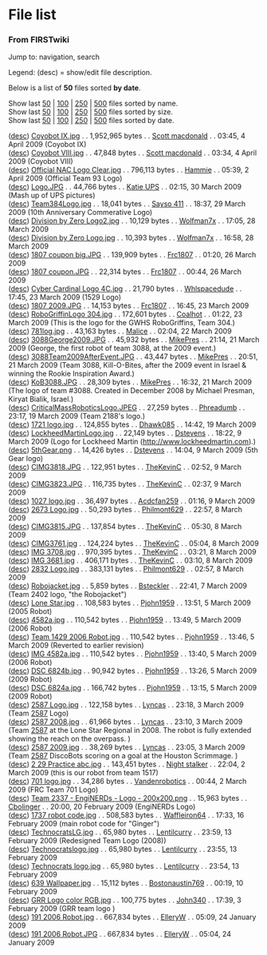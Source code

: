 # File list

### From FIRSTwiki

Jump to: navigation, search

Legend: (desc) = show/edit file description.

Below is a list of **50** files sorted **by date**.

Show last
[50](/index.php?title=Special:Imagelist&sort=byname&limit=50&wpIlMatch=
"Special:Imagelist" ) |
[100](/index.php?title=Special:Imagelist&sort=byname&limit=100&wpIlMatch=
"Special:Imagelist" ) |
[250](/index.php?title=Special:Imagelist&sort=byname&limit=250&wpIlMatch=
"Special:Imagelist" ) |
[500](/index.php?title=Special:Imagelist&sort=byname&limit=500&wpIlMatch=
"Special:Imagelist" ) files sorted by name.  
Show last
[50](/index.php?title=Special:Imagelist&sort=bysize&limit=50&wpIlMatch=
"Special:Imagelist" ) |
[100](/index.php?title=Special:Imagelist&sort=bysize&limit=100&wpIlMatch=
"Special:Imagelist" ) |
[250](/index.php?title=Special:Imagelist&sort=bysize&limit=250&wpIlMatch=
"Special:Imagelist" ) |
[500](/index.php?title=Special:Imagelist&sort=bysize&limit=500&wpIlMatch=
"Special:Imagelist" ) files sorted by size.  
Show last
[50](/index.php?title=Special:Imagelist&sort=bydate&limit=50&wpIlMatch=
"Special:Imagelist" ) |
[100](/index.php?title=Special:Imagelist&sort=bydate&limit=100&wpIlMatch=
"Special:Imagelist" ) |
[250](/index.php?title=Special:Imagelist&sort=bydate&limit=250&wpIlMatch=
"Special:Imagelist" ) |
[500](/index.php?title=Special:Imagelist&sort=bydate&limit=500&wpIlMatch=
"Special:Imagelist" ) files sorted by date.

([desc](/index.php/Image:Coyobot_IX.jpg "Image:Coyobot IX.jpg" )) [Coyobot
IX.jpg](/media/f/f8/Coyobot_IX.jpg) . . 1,952,965 bytes . . [Scott
macdonald](/index.php?title=User:Scott_macdonald&action=edit "User:Scott
macdonald" ) . . 03:45, 4 April 2009 (Coyobot IX)  
([desc](/index.php/Image:Coyobot_VIII.jpg "Image:Coyobot VIII.jpg" )) [Coyobot
VIII.jpg](/media/3/37/Coyobot_VIII.jpg) . . 47,848 bytes . . [Scott
macdonald](/index.php?title=User:Scott_macdonald&action=edit "User:Scott
macdonald" ) . . 03:34, 4 April 2009 (Coyobot VIII)  
([desc](/index.php/Image:Official_NAC_Logo_Clear.jpg "Image:Official NAC Logo
Clear.jpg" )) [Official NAC Logo
Clear.jpg](/media/b/ba/Official_NAC_Logo_Clear.jpg) . . 796,113 bytes . .
[Hammie](/index.php?title=User:Hammie&action=edit "User:Hammie" ) . . 05:39, 2
April 2009 (Official Team 93 Logo)  
([desc](/index.php/Image:Logo.JPG "Image:Logo.JPG" ))
[Logo.JPG](/media/e/e4/Logo.JPG) . . 44,766 bytes . . [Katie
UPS](/index.php?title=User:Katie_UPS&action=edit "User:Katie UPS" ) . . 02:15,
30 March 2009 (Mash up of UPS pictures)  
([desc](/index.php/Image:Team384Logo.jpg "Image:Team384Logo.jpg" ))
[Team384Logo.jpg](/media/b/b8/Team384Logo.jpg) . . 18,041 bytes . . [Sayso
411](/index.php?title=User:Sayso_411&action=edit "User:Sayso 411" ) . . 18:37,
29 March 2009 (10th Anniversary Commerative Logo)  
([desc](/index.php/Image:Division_by_Zero_Logo2.jpg "Image:Division by Zero
Logo2.jpg" )) [Division by Zero
Logo2.jpg](/media/d/dd/Division_by_Zero_Logo2.jpg) . . 10,129 bytes . .
[Wolfman7x](/index.php?title=User:Wolfman7x&action=edit "User:Wolfman7x" ) . .
17:05, 28 March 2009  
([desc](/index.php/Image:Division_by_Zero_Logo.jpg "Image:Division by Zero
Logo.jpg" )) [Division by Zero
Logo.jpg](/media/c/c4/Division_by_Zero_Logo.jpg) . . 10,393 bytes . .
[Wolfman7x](/index.php?title=User:Wolfman7x&action=edit "User:Wolfman7x" ) . .
16:58, 28 March 2009  
([desc](/index.php/Image:1807_coupon_big.JPG "Image:1807 coupon big.JPG" ))
[1807 coupon big.JPG](/media/0/09/1807_coupon_big.JPG) . . 139,909 bytes . .
[Frc1807](/index.php?title=User:Frc1807&action=edit "User:Frc1807" ) . .
01:20, 26 March 2009  
([desc](/index.php/Image:1807_coupon.JPG "Image:1807 coupon.JPG" )) [1807
coupon.JPG](/media/a/a3/1807_coupon.JPG) . . 22,314 bytes . .
[Frc1807](/index.php?title=User:Frc1807&action=edit "User:Frc1807" ) . .
00:44, 26 March 2009  
([desc](/index.php/Image:Cyber_Cardinal_Logo_4C.jpg "Image:Cyber Cardinal Logo
4C.jpg" )) [Cyber Cardinal Logo
4C.jpg](/media/9/99/Cyber_Cardinal_Logo_4C.jpg) . . 21,790 bytes . .
[Whlspacedude](/index.php?title=User:Whlspacedude&action=edit
"User:Whlspacedude" ) . . 17:45, 23 March 2009 (1529 Logo)  
([desc](/index.php/Image:1807_2009.JPG "Image:1807 2009.JPG" )) [1807
2009.JPG](/media/6/6a/1807_2009.JPG) . . 14,153 bytes . .
[Frc1807](/index.php?title=User:Frc1807&action=edit "User:Frc1807" ) . .
16:45, 23 March 2009  
([desc](/index.php/Image:RoboGriffinLogo_304.jpg "Image:RoboGriffinLogo
304.jpg" )) [RoboGriffinLogo 304.jpg](/media/e/ee/RoboGriffinLogo_304.jpg) . .
172,601 bytes . . [Coalhot](/index.php?title=User:Coalhot&action=edit
"User:Coalhot" ) . . 01:22, 23 March 2009 (This is the logo for the GWHS
RoboGriffins, Team 304.)  
([desc](/index.php/Image:781log.jpg "Image:781log.jpg" ))
[781log.jpg](/media/d/d1/781log.jpg) . . 43,163 bytes . .
[Malice](/index.php?title=User:Malice&action=edit "User:Malice" ) . . 02:04,
22 March 2009  
([desc](/index.php/Image:3088George2009.JPG "Image:3088George2009.JPG" ))
[3088George2009.JPG](/media/7/78/3088George2009.JPG) . . 45,932 bytes . .
[MikePres](/index.php?title=User:MikePres&action=edit "User:MikePres" ) . .
21:14, 21 March 2009 (George, the first robot of team 3088, at the 2009
event.)  
([desc](/index.php/Image:3088Team2009AfterEvent.JPG
"Image:3088Team2009AfterEvent.JPG" ))
[3088Team2009AfterEvent.JPG](/media/6/6d/3088Team2009AfterEvent.JPG) . .
43,447 bytes . . [MikePres](/index.php?title=User:MikePres&action=edit
"User:MikePres" ) . . 20:51, 21 March 2009 (Team 3088, Kill-O-Bites, after the
2009 event in Israel &amp; winning the Rookie Inspiration Award.)  
([desc](/index.php/Image:KoB3088.JPG "Image:KoB3088.JPG" ))
[KoB3088.JPG](/media/b/b4/KoB3088.JPG) . . 28,309 bytes . .
[MikePres](/index.php?title=User:MikePres&action=edit "User:MikePres" ) . .
16:32, 21 March 2009 (The logo of team #3088. Created in December 2008 by
Michael Presman, Kiryat Bialik, Israel.)  
([desc](/index.php/Image:CriticalMassRoboticsLogo.JPEG
"Image:CriticalMassRoboticsLogo.JPEG" ))
[CriticalMassRoboticsLogo.JPEG](/media/0/08/CriticalMassRoboticsLogo.JPEG) . .
27,259 bytes . . [Phreadumb](/index.php?title=User:Phreadumb&action=edit
"User:Phreadumb" ) . . 23:17, 19 March 2009 (Team 2188's logo.)  
([desc](/index.php/Image:1721_logo.jpg "Image:1721 logo.jpg" )) [1721
logo.jpg](/media/6/6f/1721_logo.jpg) . . 124,855 bytes . .
[Dhawk085](/index.php?title=User:Dhawk085&action=edit "User:Dhawk085" ) . .
14:42, 19 March 2009  
([desc](/index.php/Image:LockheedMartinLogo.jpg "Image:LockheedMartinLogo.jpg"
)) [LockheedMartinLogo.jpg](/media/4/4a/LockheedMartinLogo.jpg) . . 22,149
bytes . . [Dstevens](/index.php?title=User:Dstevens&action=edit
"User:Dstevens" ) . . 18:22, 9 March 2009 (Logo for Lockheed Martin
(http://www.lockheedmartin.com).)  
([desc](/index.php/Image:5thGear.png "Image:5thGear.png" ))
[5thGear.png](/media/c/c4/5thGear.png) . . 14,426 bytes . .
[Dstevens](/index.php?title=User:Dstevens&action=edit "User:Dstevens" ) . .
14:04, 9 March 2009 (5th Gear logo)  
([desc](/index.php/Image:CIMG3818.JPG "Image:CIMG3818.JPG" ))
[CIMG3818.JPG](/media/f/f0/CIMG3818.JPG) . . 122,951 bytes . .
[TheKevinC](/index.php?title=User:TheKevinC&action=edit "User:TheKevinC" ) . .
02:52, 9 March 2009  
([desc](/index.php/Image:CIMG3823.JPG "Image:CIMG3823.JPG" ))
[CIMG3823.JPG](/media/b/bf/CIMG3823.JPG) . . 116,735 bytes . .
[TheKevinC](/index.php?title=User:TheKevinC&action=edit "User:TheKevinC" ) . .
02:37, 9 March 2009  
([desc](/index.php/Image:1027_logo.jpg "Image:1027 logo.jpg" )) [1027
logo.jpg](/media/6/6a/1027_logo.jpg) . . 36,497 bytes . .
[Acdcfan259](/index.php?title=User:Acdcfan259&action=edit "User:Acdcfan259" )
. . 01:16, 9 March 2009  
([desc](/index.php/Image:2673_Logo.jpg "Image:2673 Logo.jpg" )) [2673
Logo.jpg](/media/b/b2/2673_Logo.jpg) . . 50,293 bytes . .
[Philmont629](/index.php?title=User:Philmont629&action=edit "User:Philmont629"
) . . 22:57, 8 March 2009  
([desc](/index.php/Image:CIMG3815.JPG "Image:CIMG3815.JPG" ))
[CIMG3815.JPG](/media/c/c2/CIMG3815.JPG) . . 137,854 bytes . .
[TheKevinC](/index.php?title=User:TheKevinC&action=edit "User:TheKevinC" ) . .
05:30, 8 March 2009  
([desc](/index.php/Image:CIMG3761.jpg "Image:CIMG3761.jpg" ))
[CIMG3761.jpg](/media/f/ff/CIMG3761.jpg) . . 124,224 bytes . .
[TheKevinC](/index.php?title=User:TheKevinC&action=edit "User:TheKevinC" ) . .
05:04, 8 March 2009  
([desc](/index.php/Image:IMG_3708.jpg "Image:IMG 3708.jpg" )) [IMG
3708.jpg](/media/2/22/IMG_3708.jpg) . . 970,395 bytes . .
[TheKevinC](/index.php?title=User:TheKevinC&action=edit "User:TheKevinC" ) . .
03:21, 8 March 2009  
([desc](/index.php/Image:IMG_3681.jpg "Image:IMG 3681.jpg" )) [IMG
3681.jpg](/media/a/a8/IMG_3681.jpg) . . 406,171 bytes . .
[TheKevinC](/index.php?title=User:TheKevinC&action=edit "User:TheKevinC" ) . .
03:10, 8 March 2009  
([desc](/index.php/Image:2832_Logo.jpg "Image:2832 Logo.jpg" )) [2832
Logo.jpg](/media/a/a7/2832_Logo.jpg) . . 383,131 bytes . .
[Philmont629](/index.php?title=User:Philmont629&action=edit "User:Philmont629"
) . . 02:57, 8 March 2009  
([desc](/index.php/Image:Robojacket.jpg "Image:Robojacket.jpg" ))
[Robojacket.jpg](/media/8/86/Robojacket.jpg) . . 5,859 bytes . .
[Bsteckler](/index.php?title=User:Bsteckler&action=edit "User:Bsteckler" ) . .
22:41, 7 March 2009 (Team 2402 logo, "the Robojacket")  
([desc](/index.php/Image:Lone_Star.jpg "Image:Lone Star.jpg" )) [Lone
Star.jpg](/media/7/7d/Lone_Star.jpg) . . 108,583 bytes . .
[Pjohn1959](/index.php?title=User:Pjohn1959&action=edit "User:Pjohn1959" ) . .
13:51, 5 March 2009 (2005 Robot)  
([desc](/index.php/Image:4582a.jpg "Image:4582a.jpg" ))
[4582a.jpg](/media/7/7c/4582a.jpg) . . 110,542 bytes . .
[Pjohn1959](/index.php?title=User:Pjohn1959&action=edit "User:Pjohn1959" ) . .
13:49, 5 March 2009 (2006 Robot)  
([desc](/index.php/Image:Team_1429_2006_Robot.jpg "Image:Team 1429 2006
Robot.jpg" )) [Team 1429 2006 Robot.jpg](/media/e/ec/Team_1429_2006_Robot.jpg)
. . 110,542 bytes . . [Pjohn1959](/index.php?title=User:Pjohn1959&action=edit
"User:Pjohn1959" ) . . 13:46, 5 March 2009 (Reverted to earlier revision)  
([desc](/index.php/Image:IMG_4582a.jpg "Image:IMG 4582a.jpg" )) [IMG
4582a.jpg](/media/c/c7/IMG_4582a.jpg) . . 110,542 bytes . .
[Pjohn1959](/index.php?title=User:Pjohn1959&action=edit "User:Pjohn1959" ) . .
13:40, 5 March 2009 (2006 Robot)  
([desc](/index.php/Image:DSC_6824b.jpg "Image:DSC 6824b.jpg" )) [DSC
6824b.jpg](/media/e/ed/DSC_6824b.jpg) . . 90,942 bytes . .
[Pjohn1959](/index.php?title=User:Pjohn1959&action=edit "User:Pjohn1959" ) . .
13:26, 5 March 2009 (2009 Robot)  
([desc](/index.php/Image:DSC_6824a.jpg "Image:DSC 6824a.jpg" )) [DSC
6824a.jpg](/media/7/7c/DSC_6824a.jpg) . . 166,742 bytes . .
[Pjohn1959](/index.php?title=User:Pjohn1959&action=edit "User:Pjohn1959" ) . .
13:15, 5 March 2009 (2009 Robot)  
([desc](/index.php/Image:2587_Logo.jpg "Image:2587 Logo.jpg" )) [2587
Logo.jpg](/media/7/7e/2587_Logo.jpg) . . 122,158 bytes . .
[Lyncas](/index.php/User:Lyncas "User:Lyncas" ) . . 23:18, 3 March 2009 (Team
[2587](/index.php/2587 "2587" ) Logo)  
([desc](/index.php/Image:2587_2008.jpg "Image:2587 2008.jpg" )) [2587
2008.jpg](/media/e/e6/2587_2008.jpg) . . 61,966 bytes . .
[Lyncas](/index.php/User:Lyncas "User:Lyncas" ) . . 23:10, 3 March 2009 (Team
[2587](/index.php/2587 "2587" ) at the Lone Star Regional in 2008. The robot
is fully extended showing the reach on the overpass. )  
([desc](/index.php/Image:2587_2009.jpg "Image:2587 2009.jpg" )) [2587
2009.jpg](/media/7/7b/2587_2009.jpg) . . 38,269 bytes . .
[Lyncas](/index.php/User:Lyncas "User:Lyncas" ) . . 23:05, 3 March 2009 (Team
[2587](/index.php/2587 "2587" ) DiscoBots scoring on a goal at the Houston
Scrimmage. )  
([desc](/index.php/Image:2_29_Practice_abc.jpg "Image:2 29 Practice abc.jpg"
)) [2 29 Practice abc.jpg](/media/a/ad/2_29_Practice_abc.jpg) . . 143,451
bytes . . [Night stalker](/index.php?title=User:Night_stalker&action=edit
"User:Night stalker" ) . . 22:04, 2 March 2009 (this is our robot from team
1517)  
([desc](/index.php/Image:701_logo.jpg "Image:701 logo.jpg" )) [701
logo.jpg](/media/a/a9/701_logo.jpg) . . 34,286 bytes . .
[Vandenrobotics](/index.php?title=User:Vandenrobotics&action=edit
"User:Vandenrobotics" ) . . 00:44, 2 March 2009 (FRC Team 701 Logo)  
([desc](/index.php/Image:Team_2337_-_EngiNERDs_-_Logo_-_200x200.png
"Image:Team 2337 - EngiNERDs - Logo - 200x200.png" )) [Team 2337 - EngiNERDs -
Logo - 200x200.png](/media/2/22/Team_2337_-_EngiNERDs_-_Logo_-_200x200.png) .
. 15,963 bytes . . [Cbolinger](/index.php?title=User:Cbolinger&action=edit
"User:Cbolinger" ) . . 20:00, 20 February 2009 (EngiNERDs Logo)  
([desc](/index.php/Image:1737_robot_code.jpg "Image:1737 robot code.jpg" ))
[1737 robot code.jpg](/media/2/2d/1737_robot_code.jpg) . . 508,583 bytes . .
[Waffleiron64](/index.php?title=User:Waffleiron64&action=edit
"User:Waffleiron64" ) . . 17:33, 16 February 2009 (main robot code for
"Ginger")  
([desc](/index.php/Image:TechnocratsLG.jpg "Image:TechnocratsLG.jpg" ))
[TechnocratsLG.jpg](/media/b/b4/TechnocratsLG.jpg) . . 65,980 bytes . .
[Lentilcurry](/index.php?title=User:Lentilcurry&action=edit "User:Lentilcurry"
) . . 23:59, 13 February 2009 (Redesigned Team Logo (2008))  
([desc](/index.php/Image:Technocratslogo.jpg "Image:Technocratslogo.jpg" ))
[Technocratslogo.jpg](/media/8/8e/Technocratslogo.jpg) . . 65,980 bytes . .
[Lentilcurry](/index.php?title=User:Lentilcurry&action=edit "User:Lentilcurry"
) . . 23:55, 13 February 2009  
([desc](/index.php/Image:Technocrats_logo.jpg "Image:Technocrats logo.jpg" ))
[Technocrats logo.jpg](/media/f/f0/Technocrats_logo.jpg) . . 65,980 bytes . .
[Lentilcurry](/index.php?title=User:Lentilcurry&action=edit "User:Lentilcurry"
) . . 23:54, 13 February 2009  
([desc](/index.php/Image:639_Wallpaper.jpg "Image:639 Wallpaper.jpg" )) [639
Wallpaper.jpg](/media/7/78/639_Wallpaper.jpg) . . 15,112 bytes . .
[Bostonaustin769](/index.php?title=User:Bostonaustin769&action=edit
"User:Bostonaustin769" ) . . 00:19, 10 February 2009  
([desc](/index.php/Image:GRR_Logo_color_RGB.jpg "Image:GRR Logo color RGB.jpg"
)) [GRR Logo color RGB.jpg](/media/3/35/GRR_Logo_color_RGB.jpg) . . 100,775
bytes . . [John340](/index.php?title=User:John340&action=edit "User:John340" )
. . 17:39, 3 February 2009 (GRR team logo )  
([desc](/index.php/Image:191_2006_Robot.jpg "Image:191 2006 Robot.jpg" )) [191
2006 Robot.jpg](/media/a/a5/191_2006_Robot.jpg) . . 667,834 bytes . .
[ElleryW](/index.php?title=User:ElleryW&action=edit "User:ElleryW" ) . .
05:09, 24 January 2009  
([desc](/index.php/Image:191_2006_Robot.JPG "Image:191 2006 Robot.JPG" )) [191
2006 Robot.JPG](/media/7/7b/191_2006_Robot.JPG) . . 667,834 bytes . .
[ElleryW](/index.php?title=User:ElleryW&action=edit "User:ElleryW" ) . .
05:04, 24 January 2009  

